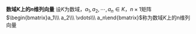 **数域$K$上的$n$维列向量**
设$K$为数域，$a_1,a_2,\cdots,a_n\in K$，$n\times 1$矩阵$\begin{bmatrix}a_1\\\ a_2\\\ \vdots\\\ a_n\end{bmatrix}$称为数域$K$上的n维列向量